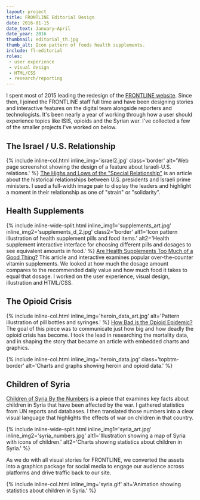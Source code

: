 ```yaml
---
layout: project
title: FRONTLINE Editorial Design
date: 2016-01-15
date_text: January–April
date_year: 2016
thumbnail: editorial_th.jpg
thumb_alt: Icon pattern of foods health supplements.
include: fl-editorial
roles:
 - user experience
 - visual design
 - HTML/CSS
 - research/reporting
---
```


I spent most of 2015 leading the redesign of the [FRONTLINE website](http://www.pbs.org/wgbh/frontline/). Since then, I joined the FRONTLINE staff full time and have been designing stories and interactive features on the digital team alongside reporters and technologists. It's been nearly a year of working through how a user should experience topics like ISIS, opioids and the Syrian war. I've collected a few of the smaller projects I've worked on below.


## The Israel / U.S. Relationship
{% include inline-col.html inline_img='israel2.jpg' class='border' alt='Web page screenshot showing the design of a feature about Israeli-U.S. relations.' %}
[The Highs and Lows of the "Special Relationship"](http://www.pbs.org/wgbh/frontline/article/the-highs-and-lows-of-the-special-relationship/) is an article about the historical relationships between U.S. presidents and Israeli prime ministers. I used a full-width image pair to display the leaders and highlight a moment in their relationship as one of "strain" or "solidarity".

## Health Supplements
{% include inline-wide-split.html inline_img1='supplements_art.jpg' inline_img2='supplements_d_2.jpg' class2='border' alt1='Icon pattern illustration of health supplement pills and food items.' alt2='Health supplement interactive interface for choosing different pills and dosages to see equivalent amounts in food.' %}
[Are Health Supplements Too Much of a Good Thing?](http://www.pbs.org/wgbh/frontline/article/are-health-supplements-too-much-of-a-good-thing/) This article and interactive examines popular over-the-counter vitamin supplements. We looked at how much the dosage amount compares to the recommended daily value and how much food it takes to equal that dosage. I worked on the user experience, visual design, illustration and HTML/CSS.

## The Opioid Crisis
{% include inline-col.html inline_img='heroin_data_art.jpg' alt='Pattern illustration of pill bottles and syringes.' %}
[How Bad is the Opioid Epidemic?](http://www.pbs.org/wgbh/frontline/article/how-bad-is-the-opioid-epidemic/) The goal of this piece was to communicate just how big and how deadly the opioid crisis has become. I took the lead in researching the mortality data, and in shaping the story that became an article with embedded charts and graphics.

{% include inline-col.html inline_img='heroin_data.jpg' class='topbtm-border' alt='Charts and graphs showing heroin and opioid data.' %}

## Children of Syria
[Children of Syria By the Numbers](http://www.pbs.org/wgbh/frontline/article/children-of-syria-by-the-numbers/) is a piece that examines key facts about children in Syria that have been affected by the war. I gathered statistics from UN reports and databases. I then translated those numbers into a clear visual language that highlights the effects of war on children in that country.

{% include inline-wide-split.html inline_img1='syria_art.jpg' inline_img2='syria_numbers.jpg' alt1='Illustration showing a map of Syria with icons of children.' alt2='Charts showing statistics about children in Syria.' %}

As we do with all visual stories for FRONTLINE, we converted the assets into a graphics package for social media to engage our audience across platforms and drive traffic back to our site.

{% include inline-col.html inline_img='syria.gif' alt='Animation showing statistics about children in Syria.' %}
